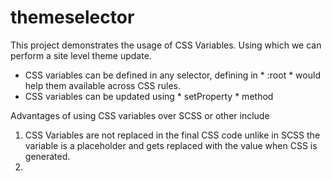 # themeselector

This project demonstrates the usage of CSS Variables. Using which we can perform a site level theme update. 

* CSS variables can be defined in any selector, defining in * :root * would help them available across CSS rules.
* CSS variables can be updated using * setProperty * method

Advantages of using CSS variables over SCSS or other include

1) CSS Variables are not replaced in the final CSS code unlike in SCSS the variable is a placeholder and gets replaced with 
   the value when CSS is generated.
2) 

